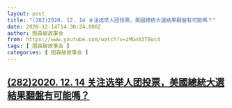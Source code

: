```yaml
---
layout: post
title: "(282)2020. 12. 14 关注选举人团投票，美國總統大選結果翻盤有可能嗎？"
date: 2020-12-14T14:30:24.000Z
author: 图森破故事会
from: https://www.youtube.com/watch?v=zMGnA3T0oc4
tags: [ 图森破故事会 ]
categories: [ 图森破故事会 ]
---
```

<!--1607956224000-->
[(282)2020. 12. 14 关注选举人团投票，美國總統大選結果翻盤有可能嗎？](https://www.youtube.com/watch?v=zMGnA3T0oc4)
------

<div>

</div>
